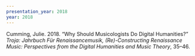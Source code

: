 ```yaml
---
presentation_year: 2018
year: 2018
---
```


Cumming, Julie. 2018. “Why Should Musicologists Do Digital Humanities?” <i>Troja: Jahrbuch Für Renaissancemusik, (Re)-Constructing Renaissance Music: Perspectives from the Digital Humanities and Music Theory</i>, 35–46.